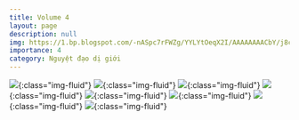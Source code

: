 ```yaml
---
title: Volume 4
layout: page
description: null
img: https://1.bp.blogspot.com/-nASpc7rFWZg/YYLYtOeqX2I/AAAAAAAACbY/j8ccklmhDk4gJx6_7h22agt9dYw3mXIWgCLcBGAsYHQ/s16000/IMG_0188.PNG
importance: 4
category: Nguyệt đạo dị giới
---
```

![](https://1.bp.blogspot.com/-nASpc7rFWZg/YYLYtOeqX2I/AAAAAAAACbY/j8ccklmhDk4gJx6_7h22agt9dYw3mXIWgCLcBGAsYHQ/s16000/IMG_0188.PNG){:class="img-fluid"}
![](https://1.bp.blogspot.com/-el3-rlAhqDU/YYL7TGMfJ4I/AAAAAAAACbo/ZHIoDKv6lioNTyiZRAXR6x1wlvjqANB6QCLcBGAsYHQ/s16000/IMG_0189.PNG){:class="img-fluid"}
![](https://1.bp.blogspot.com/-Aw1_tK6LF0g/YYL7TL2qClI/AAAAAAAACbk/5leGt_FdTqoVxgcz2thVDRM_m2w4zWvPwCLcBGAsYHQ/s16000/IMG_0201.PNG){:class="img-fluid"}
![](https://1.bp.blogspot.com/-xVOCSl5d0po/YYL7TCRgk-I/AAAAAAAACbg/O6ZItf8rZIgFgh9gTv2Ke_2vAVFVqn4kQCLcBGAsYHQ/s16000/IMG_0222.PNG){:class="img-fluid"}
![](https://1.bp.blogspot.com/-Wd9I_hj9Dbg/YYL7T5k_rTI/AAAAAAAACbs/6egNdwMH-BUxKSs87fI4u4EV7nUzFKr_gCLcBGAsYHQ/s16000/IMG_0235.PNG){:class="img-fluid"}
![](https://1.bp.blogspot.com/-WOp0whfQ_dE/YYL7UPYB2rI/AAAAAAAACbw/dOehVoJ0T-EFLNL175aeuq5tSywYraFowCLcBGAsYHQ/s16000/IMG_0277.PNG){:class="img-fluid"}
![](https://1.bp.blogspot.com/-YY0mSQteovY/YYL7UXmuGyI/AAAAAAAACb0/yoDSAFOlJ8cy7qqsLsoIkBoQNz--LaqsgCLcBGAsYHQ/s16000/IMG_0299.PNG){:class="img-fluid"}
![](https://1.bp.blogspot.com/-xMRrWsZR4ss/YYL7UykN59I/AAAAAAAACb4/J2dcMSrkakMosIwkfALlG56y8MpnpyRTACLcBGAsYHQ/s16000/IMG_0332.PNG){:class="img-fluid"}
<br />
<br />
<br />
<br />









